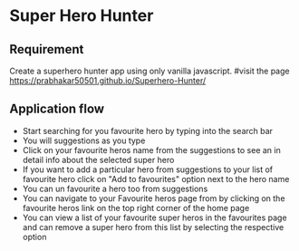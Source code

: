 # Super Hero Hunter

## Requirement
Create a superhero hunter app using only vanilla javascript.
#visit the page
https://prabhakar50501.github.io/Superhero-Hunter/


## Application flow
  * Start searching for you favourite hero by typing into the search bar
  * You will suggestions as you type
  * Click on your favourite heros name from the suggestions to see an in detail info about the selected super hero
  * If you want to add a particular hero from suggestions to your list of favourite hero click on "Add to favourites" option next to the hero name
  * You can un favourite a hero too from suggestions
  * You can navigate to your Favourite heros page from by clicking on the favourite heros link on the top right corner of the home page 
  * You can view a list of your favourite super heros in the favourites page and can remove a super hero from this list by selecting the respective option



